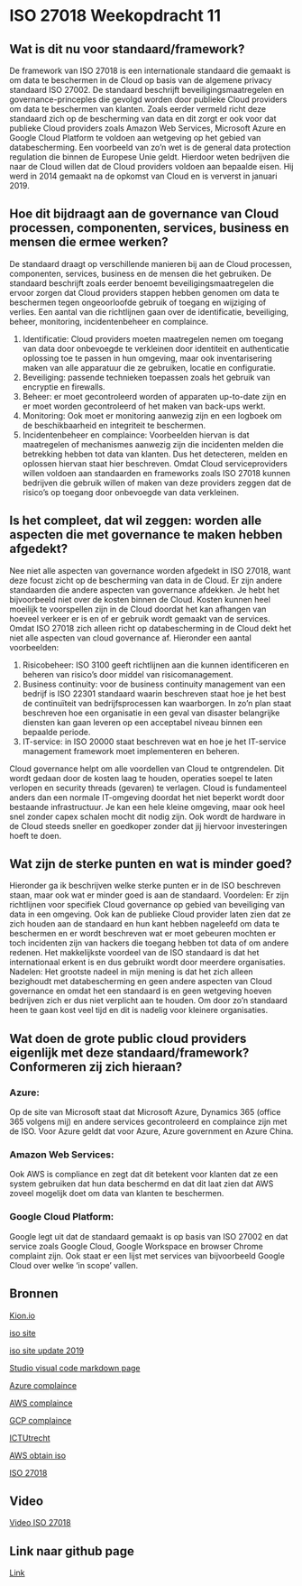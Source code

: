 # ISO 27018 Weekopdracht 11

## Wat is dit nu voor standaard/framework?
De framework van ISO 27018 is een internationale standaard die gemaakt is om data te beschermen in de Cloud op basis van de algemene privacy standaard ISO 27002. De standaard beschrijft beveiligingsmaatregelen en governance-princeples die gevolgd worden door publieke Cloud providers om data te beschermen van klanten. Zoals eerder vermeld richt deze standaard zich op de bescherming van data en dit zorgt er ook voor dat publieke Cloud providers zoals Amazon Web Services, Microsoft Azure en Google Cloud Platform te voldoen aan wetgeving op het gebied van databescherming. Een voorbeeld van zo’n wet is de general data protection regulation die binnen de Europese Unie geldt. Hierdoor weten bedrijven die naar de Cloud willen dat de Cloud providers voldoen aan bepaalde eisen. Hij werd in 2014 gemaakt na de opkomst van Cloud en is ververst in januari 2019.

## Hoe dit bijdraagt aan de governance van Cloud processen, componenten, services, business en mensen die ermee werken?
De standaard draagt op verschillende manieren bij aan de Cloud processen, componenten, services, business en de mensen die het gebruiken. De standaard beschrijft zoals eerder benoemt beveiligingsmaatregelen die ervoor zorgen dat Cloud providers stappen hebben genomen om data te beschermen tegen ongeoorloofde gebruik of toegang en wijziging of verlies. Een aantal van die richtlijnen gaan over de identificatie, beveiliging, beheer, monitoring, incidentenbeheer en complaince.
1.	Identificatie: Cloud providers moeten maatregelen nemen om toegang van data door onbevoegde te verkleinen door identiteit en authenticatie oplossing toe te passen in hun omgeving, maar ook inventarisering maken van alle apparatuur die ze gebruiken, locatie en configuratie.
2.	Beveiliging: passende technieken toepassen zoals het gebruik van encryptie en firewalls.
3.	Beheer: er moet gecontroleerd worden of apparaten up-to-date zijn en er moet worden gecontroleerd of het maken van back-ups werkt.
4.	Monitoring: Ook moet er monitoring aanwezig zijn en een logboek om de beschikbaarheid en integriteit te beschermen.
5.	Incidentenbeheer en complaince: Voorbeelden hiervan is dat maatregelen of mechanismes aanwezig zijn die incidenten melden die betrekking hebben tot data van klanten. Dus het detecteren, melden en oplossen hiervan staat hier beschreven.
Omdat Cloud serviceproviders willen voldoen aan standaarden en frameworks zoals ISO 27018 kunnen bedrijven die gebruik willen of maken van deze providers zeggen dat de risico’s op toegang door onbevoegde van data verkleinen.
 
## Is het compleet, dat wil zeggen: worden alle aspecten die met governance te maken hebben afgedekt?
Nee niet alle aspecten van governance worden afgedekt in ISO 27018, want deze focust zicht op de bescherming van data in de Cloud. Er zijn andere standaarden die andere aspecten van governance afdekken. Je hebt het bijvoorbeeld niet over de kosten binnen de Cloud. Kosten kunnen heel moeilijk te voorspellen zijn in de Cloud doordat het kan afhangen van hoeveel verkeer er is en of er gebruik wordt gemaakt van de services.
Omdat ISO 27018 zich alleen richt op databescherming in de Cloud dekt het niet alle aspecten van cloud governance af. Hieronder een aantal voorbeelden:
1.	Risicobeheer: ISO 3100 geeft richtlijnen aan die kunnen identificeren en beheren van risico’s door middel van risicomanagement.
2.	Business continuity: voor de business continuity management van een bedrijf is ISO 22301 standaard waarin beschreven staat hoe je het best de continuïteit van bedrijfsprocessen kan waarborgen. In zo’n plan staat beschreven hoe een organisatie in een geval van disaster belangrijke diensten kan gaan leveren op een acceptabel niveau binnen een bepaalde periode. 
3.	IT-service: in ISO 20000 staat beschreven wat en hoe je het IT-service management framework moet implementeren en beheren.

Cloud governance helpt om alle voordellen van Cloud te ontgrendelen. Dit wordt gedaan door de kosten laag te houden, operaties soepel te laten verlopen en security threads (gevaren) te verlagen. Cloud is fundamenteel anders dan een normale IT-omgeving doordat het niet beperkt wordt door bestaande infrastructuur. Je kan een hele kleine omgeving, maar ook heel snel zonder capex schalen mocht dit nodig zijn. Ook wordt de hardware in de Cloud steeds sneller en goedkoper zonder dat jij hiervoor investeringen hoeft te doen. 

## Wat zijn de sterke punten en wat is minder goed?
Hieronder ga ik beschrijven welke sterke punten er in de ISO beschreven staan, maar ook wat er minder goed is aan de standaard.
Voordelen:
Er zijn richtlijnen voor specifiek Cloud governance op gebied van beveiliging van data in een omgeving. Ook kan de publieke Cloud provider laten zien dat ze zich houden aan de standaard en hun kant hebben nageleefd om data te beschermen en er wordt beschreven wat er moet gebeuren mochten er toch incidenten zijn van hackers die toegang hebben tot data of om andere redenen. Het makkelijkste voordeel van de ISO standaard is dat het internationaal erkent is en dus gebruikt wordt door meerdere organisaties.
Nadelen: 
Het grootste nadeel in mijn mening is dat het zich alleen bezighoudt met databescherming en geen andere aspecten van Cloud governance en omdat het een standaard is en geen wetgeving hoeven bedrijven zich er dus niet verplicht aan te houden. Om door zo’n standaard heen te gaan kost veel tijd en dit is nadelig voor kleinere organisaties.
## Wat doen de grote public cloud providers eigenlijk met deze standaard/framework? Conformeren zij zich hieraan?
### Azure:
Op de site van Microsoft staat dat Microsoft Azure, Dynamics 365 (office 365 volgens mij) en andere services gecontroleerd en complaince zijn met de ISO. Voor Azure geldt dat voor Azure, Azure government en Azure China.

### Amazon Web Services:
Ook AWS is compliance en zegt dat dit betekent voor klanten dat ze een system gebruiken dat hun data beschermd en dat dit laat zien dat AWS zoveel mogelijk doet om data van klanten te beschermen.

### Google Cloud Platform:
Google legt uit dat de standaard gemaakt is op basis van ISO 27002 en dat service zoals Google Cloud, Google Workspace en browser Chrome complaint zijn. Ook staat er een lijst met services van bijvoorbeeld Google Cloud over welke ‘in scope’ vallen.


## Bronnen
[Kion.io](https://kion.io/resources/4-reasons-why-cloud-governance-matters)

[iso site](https://www.iso.org/standard/76559.html)

[iso site update 2019](https://www.iso.org/obp/ui/#iso:std:iso-iec:27018:ed-2:v1:en)

[Studio visual code markdown page](https://code.visualstudio.com/docs/languages/markdown#_drag-and-drop-to-insert-links-and-images)

[Azure complaince](https://learn.microsoft.com/en-us/azure/compliance/offerings/offering-iso-27018)

[AWS complaince](https://aws.amazon.com/compliance/iso-27018-faqs/)

[GCP complaince](https://cloud.google.com/security/compliance/iso-27018)

[ICTUtrecht](https://www.ictrecht.nl/blog/iso-27018-de-nieuwe-standaard-voor-privacy-in-de-cloud)

[AWS obtain iso](https://aws.amazon.com/blogs/security/aws-obtains-iso-27018-privacy-certification/)

[ISO 27018](https://www.iso27001security.com/html/27018.html)

## Video
[Video ISO 27018](https://www.youtube.com/watch?v=y1h18Xq4NvE)

## Link naar github page
[Link](https://github.com/clone11112/weekopdracht-11/blob/main/opdracht%2011.md)

